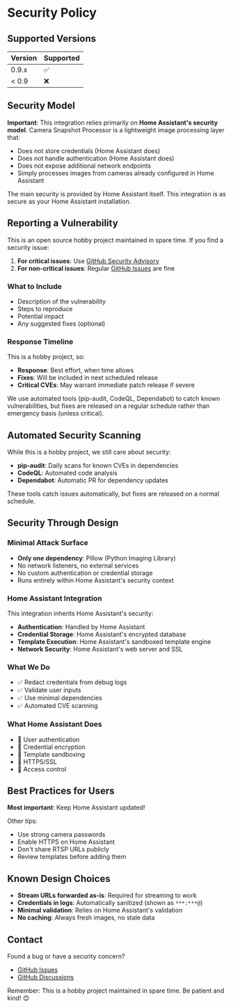 # Security Policy

## Supported Versions

| Version | Supported          |
| ------- | ------------------ |
| 0.9.x   | :white_check_mark: |
| < 0.9   | :x:                |

## Security Model

**Important**: This integration relies primarily on **Home Assistant's security model**. Camera Snapshot Processor is a lightweight image processing layer that:

- Does not store credentials (Home Assistant does)
- Does not handle authentication (Home Assistant does)
- Does not expose additional network endpoints
- Simply processes images from cameras already configured in Home Assistant

The main security is provided by Home Assistant itself. This integration is as secure as your Home Assistant installation.

## Reporting a Vulnerability

This is an open source hobby project maintained in spare time. If you find a security issue:

1. **For critical issues**: Use [GitHub Security Advisory](https://github.com/Patras3/camera-snapshot-processor/security/advisories/new)
2. **For non-critical issues**: Regular [GitHub Issues](https://github.com/Patras3/camera-snapshot-processor/issues) are fine

### What to Include

- Description of the vulnerability
- Steps to reproduce
- Potential impact
- Any suggested fixes (optional)

### Response Timeline

This is a hobby project, so:
- **Response**: Best effort, when time allows
- **Fixes**: Will be included in next scheduled release
- **Critical CVEs**: May warrant immediate patch release if severe

We use automated tools (pip-audit, CodeQL, Dependabot) to catch known vulnerabilities, but fixes are released on a regular schedule rather than emergency basis (unless critical).

## Automated Security Scanning

While this is a hobby project, we still care about security:

- **pip-audit**: Daily scans for known CVEs in dependencies
- **CodeQL**: Automated code analysis
- **Dependabot**: Automatic PR for dependency updates

These tools catch issues automatically, but fixes are released on a normal schedule.

## Security Through Design

### Minimal Attack Surface

- **Only one dependency**: Pillow (Python Imaging Library)
- No network listeners, no external services
- No custom authentication or credential storage
- Runs entirely within Home Assistant's security context

### Home Assistant Integration

This integration inherits Home Assistant's security:
- **Authentication**: Handled by Home Assistant
- **Credential Storage**: Home Assistant's encrypted database
- **Template Execution**: Home Assistant's sandboxed template engine
- **Network Security**: Home Assistant's web server and SSL

### What We Do

- ✅ Redact credentials from debug logs
- ✅ Validate user inputs
- ✅ Use minimal dependencies
- ✅ Automated CVE scanning

### What Home Assistant Does

- 🔐 User authentication
- 🔐 Credential encryption
- 🔐 Template sandboxing
- 🔐 HTTPS/SSL
- 🔐 Access control

## Best Practices for Users

**Most important**: Keep Home Assistant updated!

Other tips:
- Use strong camera passwords
- Enable HTTPS on Home Assistant
- Don't share RTSP URLs publicly
- Review templates before adding them

## Known Design Choices

- **Stream URLs forwarded as-is**: Required for streaming to work
- **Credentials in logs**: Automatically sanitized (shown as `***:***@`)
- **Minimal validation**: Relies on Home Assistant's validation
- **No caching**: Always fresh images, no stale data

## Contact

Found a bug or have a security concern?
- [GitHub Issues](https://github.com/Patras3/camera-snapshot-processor/issues)
- [GitHub Discussions](https://github.com/Patras3/camera-snapshot-processor/discussions)

Remember: This is a hobby project maintained in spare time. Be patient and kind! 😊
